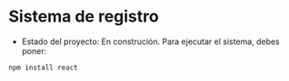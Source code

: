 <h1> Sistema de registro</h1>

- Estado del proyecto: En construción.
Para ejecutar el sistema, debes poner:

```npm install react```
